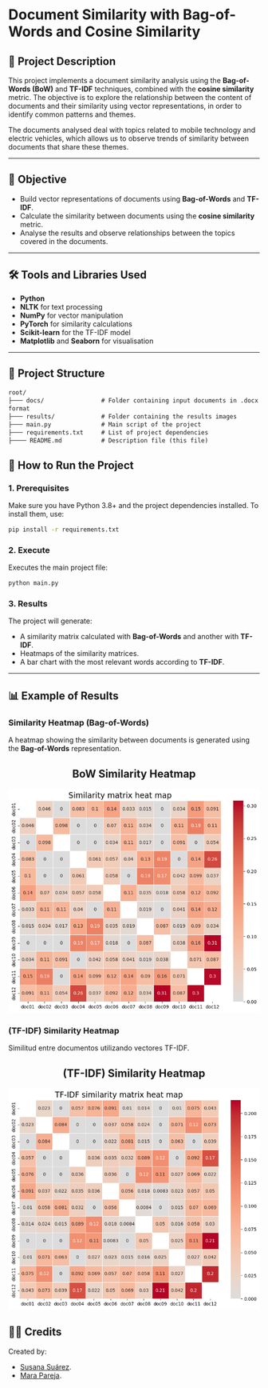# Document Similarity with Bag-of-Words and Cosine Similarity

## 📄 Project Description
This project implements a document similarity analysis using the **Bag-of-Words (BoW)** and **TF-IDF** techniques, combined with the **cosine similarity** metric. The objective is to explore the relationship between the content of documents and their similarity using vector representations, in order to identify common patterns and themes.

The documents analysed deal with topics related to mobile technology and electric vehicles, which allows us to observe trends of similarity between documents that share these themes.

---

## 🎯 Objective
- Build vector representations of documents using **Bag-of-Words** and **TF-IDF**.
- Calculate the similarity between documents using the **cosine similarity** metric.
- Analyse the results and observe relationships between the topics covered in the documents.

---

## 🛠️ Tools and Libraries Used
- **Python**
- **NLTK** for text processing
- **NumPy** for vector manipulation
- **PyTorch** for similarity calculations
- **Scikit-learn** for the TF-IDF model
- **Matplotlib** and **Seaborn** for visualisation

---

## 📁 Project Structure
```
root/
├─── docs/                # Folder containing input documents in .docx format
├─── results/             # Folder containing the results images
├─── main.py              # Main script of the project
├─── requirements.txt     # List of project dependencies
├──── README.md           # Description file (this file)
```

## 🚀 How to Run the Project
### 1. Prerequisites
Make sure you have Python 3.8+ and the project dependencies installed. To install them, use:

```bash
pip install -r requirements.txt
```

### 2. Execute
Executes the main project file:

```bash
python main.py
```

### 3. Results
The project will generate:
- A similarity matrix calculated with **Bag-of-Words** and another with **TF-IDF**.
- Heatmaps of the similarity matrices.
- A bar chart with the most relevant words according to **TF-IDF**.

---

## 📊 Example of Results
### Similarity Heatmap (Bag-of-Words)
A heatmap showing the similarity between documents is generated using the **Bag-of-Words** representation.

<div align= "center"">
    <h2>BoW Similarity Heatmap</h2>
    <img src="./results/similarity_matrix_heat_map.png" alt="BoW Similarity Heatmap" style="max-width: 100%; height: auto;">
</div>

### (TF-IDF) Similarity Heatmap
Similitud entre documentos utilizando vectores TF-IDF.

<div align= "center"">
    <h2>(TF-IDF) Similarity Heatmap</h2>
    <img src="./results/TF-IDF_similarity_matrix_heat_map.png" alt="(TF-IDF) Similarity Heatmap" style="max-width: 100%; height: auto;">
</div>

## 🧑‍💻 Credits
Created by:
- [Susana Suárez](https://github.com/susanasrez).
- [Mara Pareja](https://github.com/marapareja17).

